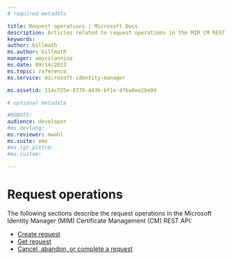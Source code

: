 ```yaml
---
# required metadata

title: Request operations | Microsoft Docs
description: Articles related to request operations in the MIM CM REST API.
keywords:
author: billmath
ms.author: billmath
manager: amycolannino
ms.date: 09/14/2023
ms.topic: reference
ms.service: microsoft-identity-manager

ms.assetid: 114c725e-8779-443b-bf1e-4fba8ee2be9d

# optional metadata

#ROBOTS:
audience: developer
#ms.devlang:
ms.reviewer: mwahl
ms.suite: ems
#ms.tgt_pltfrm:
#ms.custom:

---
```


# Request operations
The following sections describe the request operations in the Microsoft Identity Manager (MIM) Certificate Management (CM) REST API:

- [Create request](create-request.md)
- [Get request](get-request.md)
- [Cancel, abandon, or complete a request](cancel-abandon-complete-request.md)
